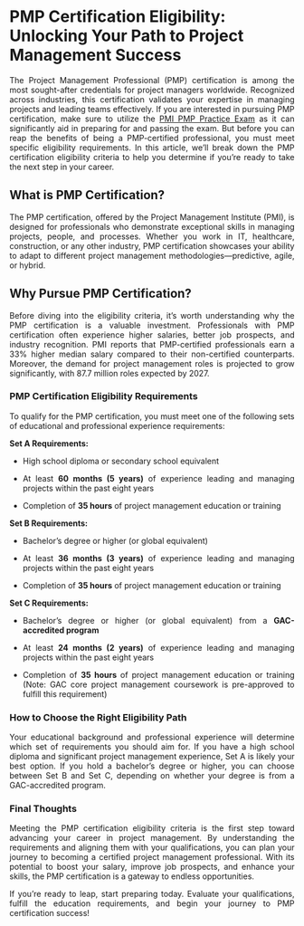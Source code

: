<h1>PMP Certification Eligibility: Unlocking Your Path to Project Management Success</h1>

<p style="text-align: justify;">The Project Management Professional (PMP) certification is among the most sought-after credentials for project managers worldwide. Recognized across industries, this certification validates your expertise in managing projects and leading teams effectively. If you are interested in pursuing PMP certification, make sure to utilize the <a href="https://www.p2pexams.com/pmi/pdf/pmp">PMI PMP Practice Exam</a> as it can significantly aid in preparing for and passing the exam. But before you can reap the benefits of being a PMP-certified professional, you must meet specific eligibility requirements. In this article, we&rsquo;ll break down the PMP certification eligibility criteria to help you determine if you&rsquo;re ready to take the next step in your career.</p>

<h2>What is PMP Certification?</h2>

<p style="text-align: justify;">The PMP certification, offered by the Project Management Institute (PMI), is designed for professionals who demonstrate exceptional skills in managing projects, people, and processes. Whether you work in IT, healthcare, construction, or any other industry, PMP certification showcases your ability to adapt to different project management methodologies&mdash;predictive, agile, or hybrid.</p>

<h2>Why Pursue PMP Certification?</h2>

<p style="text-align: justify;">Before diving into the eligibility criteria, it&rsquo;s worth understanding why the PMP certification is a valuable investment. Professionals with PMP certification often experience higher salaries, better job prospects, and industry recognition. PMI reports that PMP-certified professionals earn a 33% higher median salary compared to their non-certified counterparts. Moreover, the demand for project management roles is projected to grow significantly, with 87.7 million roles expected by 2027.</p>

<h3>PMP Certification Eligibility Requirements</h3>

<p style="text-align: justify;">To qualify for the PMP certification, you must meet one of the following sets of educational and professional experience requirements:</p>

<p><strong>Set A Requirements:</strong></p>

<ul data-spread="false">
	<li>
	<p style="text-align: justify;">High school diploma or secondary school equivalent</p>
	</li>
	<li>
	<p style="text-align: justify;">At least <strong>60 months (5 years)</strong> of experience leading and managing projects within the past eight years</p>
	</li>
	<li>
	<p style="text-align: justify;">Completion of <strong>35 hours</strong> of project management education or training</p>
	</li>
</ul>

<p style="text-align: justify;"><strong>Set B Requirements:</strong></p>

<ul data-spread="false">
	<li>
	<p style="text-align: justify;">Bachelor&rsquo;s degree or higher (or global equivalent)</p>
	</li>
	<li>
	<p style="text-align: justify;">At least <strong>36 months (3 years)</strong> of experience leading and managing projects within the past eight years</p>
	</li>
	<li>
	<p style="text-align: justify;">Completion of <strong>35 hours</strong> of project management education or training</p>
	</li>
</ul>

<p style="text-align: justify;"><strong>Set C Requirements:</strong></p>

<ul data-spread="false">
	<li>
	<p style="text-align: justify;">Bachelor&rsquo;s degree or higher (or global equivalent) from a <strong>GAC-accredited program</strong></p>
	</li>
	<li>
	<p style="text-align: justify;">At least <strong>24 months (2 years)</strong> of experience leading and managing projects within the past eight years</p>
	</li>
	<li>
	<p style="text-align: justify;">Completion of <strong>35 hours</strong> of project management education or training (Note: GAC core project management coursework is pre-approved to fulfill this requirement)</p>
	</li>
</ul>

<h3>How to Choose the Right Eligibility Path</h3>

<p style="text-align: justify;">Your educational background and professional experience will determine which set of requirements you should aim for. If you have a high school diploma and significant project management experience, Set A is likely your best option. If you hold a bachelor&rsquo;s degree or higher, you can choose between Set B and Set C, depending on whether your degree is from a GAC-accredited program.</p>

<h3>Final Thoughts</h3>

<p style="text-align: justify;">Meeting the PMP certification eligibility criteria is the first step toward advancing your career in project management. By understanding the requirements and aligning them with your qualifications, you can plan your journey to becoming a certified project management professional. With its potential to boost your salary, improve job prospects, and enhance your skills, the PMP certification is a gateway to endless opportunities.</p>

<p style="text-align: justify;">If you&rsquo;re ready to leap, start preparing today. Evaluate your qualifications, fulfill the education requirements, and begin your journey to PMP certification success!</p>
